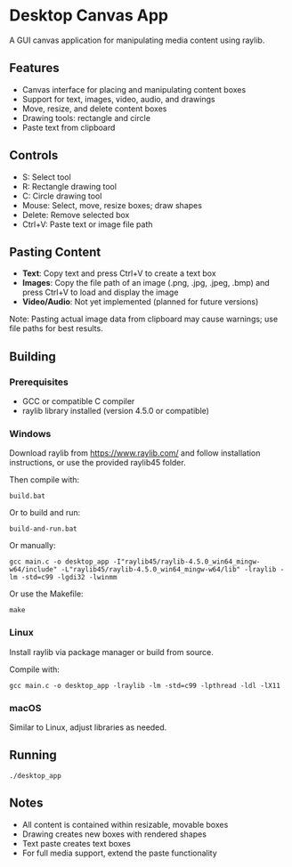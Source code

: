 # Desktop Canvas App

A GUI canvas application for manipulating media content using raylib.

## Features

- Canvas interface for placing and manipulating content boxes
- Support for text, images, video, audio, and drawings
- Move, resize, and delete content boxes
- Drawing tools: rectangle and circle
- Paste text from clipboard

## Controls

- S: Select tool
- R: Rectangle drawing tool
- C: Circle drawing tool
- Mouse: Select, move, resize boxes; draw shapes
- Delete: Remove selected box
- Ctrl+V: Paste text or image file path

## Pasting Content

- **Text**: Copy text and press Ctrl+V to create a text box
- **Images**: Copy the file path of an image (.png, .jpg, .jpeg, .bmp) and press Ctrl+V to load and display the image
- **Video/Audio**: Not yet implemented (planned for future versions)

Note: Pasting actual image data from clipboard may cause warnings; use file paths for best results.

## Building

### Prerequisites

- GCC or compatible C compiler
- raylib library installed (version 4.5.0 or compatible)

### Windows

Download raylib from https://www.raylib.com/ and follow installation instructions, or use the provided raylib45 folder.

Then compile with:

```
build.bat
```

Or to build and run:

```
build-and-run.bat
```

Or manually:

```
gcc main.c -o desktop_app -I"raylib45/raylib-4.5.0_win64_mingw-w64/include" -L"raylib45/raylib-4.5.0_win64_mingw-w64/lib" -lraylib -lm -std=c99 -lgdi32 -lwinmm
```

Or use the Makefile:

```
make
```

### Linux

Install raylib via package manager or build from source.

Compile with:

```
gcc main.c -o desktop_app -lraylib -lm -std=c99 -lpthread -ldl -lX11
```

### macOS

Similar to Linux, adjust libraries as needed.

## Running

```
./desktop_app
```

## Notes

- All content is contained within resizable, movable boxes
- Drawing creates new boxes with rendered shapes
- Text paste creates text boxes
- For full media support, extend the paste functionality